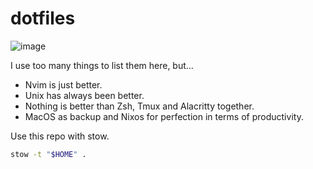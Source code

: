 # dotfiles
![image](https://github.com/JuanBaut/dotfiles/assets/90160941/a776fc3f-8a46-448d-abe7-8f7c13b8bc72)

I use too many things to list them here, but...
- Nvim is just better.
- Unix has always been better.
- Nothing is better than Zsh, Tmux and Alacritty together.
- MacOS as backup and Nixos for perfection in terms of productivity. 

Use this repo with stow.
```sh
stow -t "$HOME" .
```
